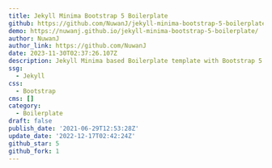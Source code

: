 ```yaml
---
title: Jekyll Minima Bootstrap 5 Boilerplate
github: https://github.com/NuwanJ/jekyll-minima-bootstrap-5-boilerplate
demo: https://nuwanj.github.io/jekyll-minima-bootstrap-5-boilerplate/
author: NuwanJ
author_link: https://github.com/NuwanJ
date: 2023-11-30T02:37:26.107Z
description: Jekyll Minima based Boilerplate template with Bootstrap 5
ssg:
  - Jekyll
css:
  - Bootstrap
cms: []
category:
  - Boilerplate
draft: false
publish_date: '2021-06-29T12:53:28Z'
update_date: '2022-12-17T02:42:24Z'
github_star: 5
github_fork: 1
---
```


